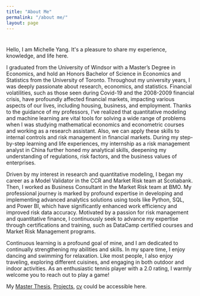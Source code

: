 ```yaml
---
title: "About Me"
permalink: "/about me/"
layout: page
---
```

<html lang="en">
<head>
    <meta charset="utf-8"/>
    <h1 align="center"><title>Michelle Yang</title></h1>
</head>
<body>
<p> Hello, I am Michelle Yang. It's a pleasure to share my experience, knowledge, and life here. </p>
    
<p> I graduated from the University of Windsor with a Master’s Degree in Economics, and hold an Honors Bachelor of Science in Economics and Statistics from the University of Toronto. Throughout my university years, I was deeply passionate about research, economics, and statistics. Financial volatilities, such as those seen during Covid-19 and the 2008-2009 financial crisis, have profoundly affected financial markets, impacting various aspects of our lives, including housing, business, and employment. Thanks to the guidance of my professors, I’ve realized that quantitative modeling and machine learning are vital tools for solving a wide range of problems when I was studying mathematical economics and econometric courses and working as a research assistant. Also, we can apply these skills to internal controls and risk management in financial markets. During my step-by-step learning and life experiences, my internship as a risk management analyst in China further honed my analytical skills, deepening my understanding of regulations, risk factors, and the business values of enterprises. </p>
  
<p> Driven by my interest in research and quantitative modeling, I began my career as a Model Validator in the CCR and Market Risk team at Scotiabank. Then, I worked as Business Consultant in the Market Risk team at BMO. My professional journey is marked by profound expertise in developing and implementing advanced analytics solutions using tools like Python, SQL, and Power BI, which have significantly enhanced work efficiency and improved risk data accuracy. Motivated by a passion for risk management and quantitative finance, I continuously seek to advance my expertise through certifications and training, such as DataCamp certified courses and Market Risk Management programs.</p>

<p> Continuous learning is a profound goal of mine, and I am dedicated to continually strengthening my abilities and skills. In my spare time, I enjoy dancing and swimming for relaxation. Like most people, I also enjoy traveling, exploring different cuisines, and engaging in both outdoor and indoor activities. As an enthusiastic tennis player with a 2.0 rating, I warmly welcome you to reach out to play a game!</p>

My [Master Thesis](https://scholar.uwindsor.ca/major-papers/139/), [Projects](https://michelleziqi.github.io/projects), [cv]() could be accessible here.
</body>
</html>
